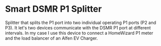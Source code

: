 Smart DSMR P1 Splitter
======================

Splitter that splits the P1 port into two individual operating P1 ports (P2 and P3).
It let's two devices communicate with the DSMR P1 port at different intervals.
In my case I use this device to connect a HomeWizard P1 meter and the load balancer of an Alfen EV Charger.
